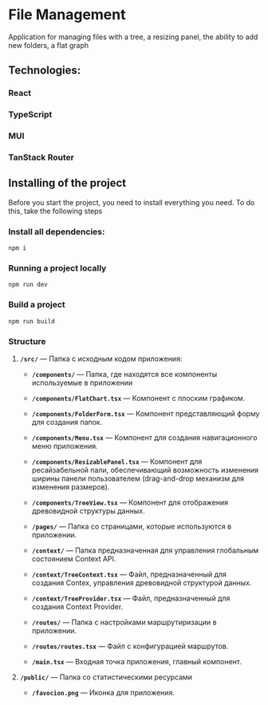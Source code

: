 # File Management

Application for managing files with a tree, a resizing panel, the ability to add new folders, a flat graph

## Technologies:

### React
### TypeScript
### MUI
### TanStack Router


## Installing of the project

Before you start the project, you need to install everything you need. To do this, take the following steps

### Install all dependencies:

```
npm i
```

### Running a project locally

```
npm run dev
```

### Build a project

```
npm run build
```

### Structure

1. **`/src/`** — Папка с исходным кодом приложения:
   - **`/components/`** — Папка, где находятся все компоненты используемые в приложении
   - **`/components/FlatChart.tsx`** — Компонент с плоским графиком.
   - **`/components/FolderForm.tsx`** — Компонент представляющий форму для создания папок.
   - **`/components/Menu.tsx`** — Компонент для создания навигационного меню приложения.
   - **`/components/ResizablePanel.tsx`** — Компонент для ресайзабельной пали, обеспечивающий возможность изменения ширины панели пользователем (drag-and-drop механизм для изменения размеров).
   - **`/components/TreeView.tsx`** — Компонент для отображения древовидной структуры данных.

   - **`/pages/`** — Папка со страницами, которые используются в приложении.

   - **`/context/`** — Папка предназначенная для управления глобальным состоянием Context API.
   - **`/context/TreeContext.tsx`** — Файл, предназначенный для создания Contex, управления древовидной структурой данных.
   - **`/context/TreeProvider.tsx`** — Файл, предназначенный для создания Context Provider.

   - **`/routes/`** — Папка с настройками маршрутиризации в приложении.
   - **`/routes/routes.tsx`** — Файл с конфигурацией маршрутов.

   - **`/main.tsx`** — Входная точка приложения, главный компонент.

2. **`/public/`** — Папка со статистическими ресурсами
   - **`/favocion.png`** — Иконка для приложения.